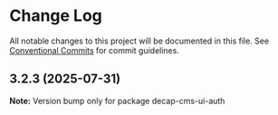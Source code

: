 # Change Log

All notable changes to this project will be documented in this file.
See [Conventional Commits](https://conventionalcommits.org) for commit guidelines.

## 3.2.3 (2025-07-31)

**Note:** Version bump only for package decap-cms-ui-auth
